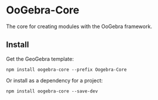 
# OoGebra-Core

The core for creating modules with the OoGebra framework.

## Install

Get the GeoGebra template:

```
npm install oogebra-core --prefix Oogebra-Core
```

Or install as a dependency for a project:

```
npm install oogebra-core --save-dev
```
